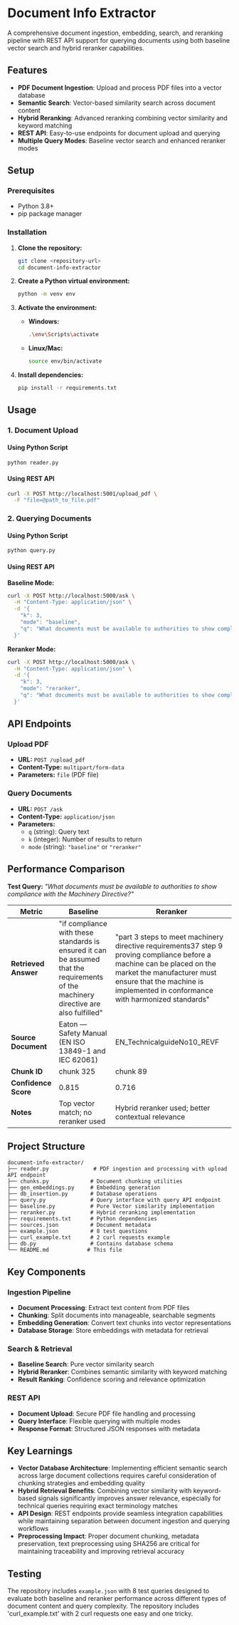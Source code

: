 # Document Info Extractor

A comprehensive document ingestion, embedding, search, and reranking pipeline with REST API support for querying documents using both baseline vector search and hybrid reranker capabilities.

## Features

- **PDF Document Ingestion**: Upload and process PDF files into a vector database
- **Semantic Search**: Vector-based similarity search across document content
- **Hybrid Reranking**: Advanced reranking combining vector similarity and keyword matching
- **REST API**: Easy-to-use endpoints for document upload and querying
- **Multiple Query Modes**: Baseline vector search and enhanced reranker modes

## Setup

### Prerequisites

- Python 3.8+
- pip package manager

### Installation

1. **Clone the repository:**
   ```bash
   git clone <repository-url>
   cd document-info-extractor
   ```

2. **Create a Python virtual environment:**
   ```bash
   python -m venv env
   ```

3. **Activate the environment:**
   - **Windows:** 
     ```bash
     .\env\Scripts\activate
     ```
   - **Linux/Mac:** 
     ```bash
     source env/bin/activate
     ```

4. **Install dependencies:**
   ```bash
   pip install -r requirements.txt
   ```

## Usage

### 1. Document Upload

#### Using Python Script
```bash
python reader.py
```

#### Using REST API
```bash
curl -X POST http://localhost:5001/upload_pdf \
  -F "file=@path_to_file.pdf"
```

### 2. Querying Documents

#### Using Python Script
```bash
python query.py
```

#### Using REST API

**Baseline Mode:**
```bash
curl -X POST http://localhost:5000/ask \
  -H "Content-Type: application/json" \
  -d '{
    "k": 3,
    "mode": "baseline",
    "q": "What documents must be available to authorities to show compliance with the Machinery Directive?"
  }'
```

**Reranker Mode:**
```bash
curl -X POST http://localhost:5000/ask \
  -H "Content-Type: application/json" \
  -d '{
    "k": 3,
    "mode": "reranker",
    "q": "What documents must be available to authorities to show compliance with the Machinery Directive?"
  }'
```

## API Endpoints

### Upload PDF
- **URL:** `POST /upload_pdf`
- **Content-Type:** `multipart/form-data`
- **Parameters:** `file` (PDF file)

### Query Documents
- **URL:** `POST /ask`
- **Content-Type:** `application/json`
- **Parameters:**
  - `q` (string): Query text
  - `k` (integer): Number of results to return
  - `mode` (string): `"baseline"` or `"reranker"`

## Performance Comparison

**Test Query:** *"What documents must be available to authorities to show compliance with the Machinery Directive?"*

| Metric | Baseline | Reranker |
|--------|----------|----------|
| **Retrieved Answer** | "if compliance with these standards is ensured it can be assumed that the requirements of the machinery directive are also fulfilled" | "part 3 steps to meet machinery directive requirements37 step 9 proving compliance before a machine can be placed on the market the manufacturer must ensure that the machine is implemented in conformance with harmonized standards" |
| **Source Document** | Eaton — Safety Manual (EN ISO 13849-1 and IEC 62061) | EN_TechnicalguideNo10_REVF |
| **Chunk ID** | chunk 325 | chunk 89 |
| **Confidence Score** | 0.815 | 0.716 |
| **Notes** | Top vector match; no reranker used | Hybrid reranker used; better contextual relevance |

## Project Structure

```
document-info-extractor/
├── reader.py              # PDF ingestion and processing with upload API endpoint
├── chunks.py             # Document chunking utilities
├── gen_embeddings.py     # Embedding generation
├── db_insertion.py       # Database operations
├── query.py              # Query interface with query API endpoint
├── baseline.py           # Pure Vector similarity implementation
├── reranker.py           # Hybrid reranking implementation
├── requirements.txt      # Python dependencies
├── sources.json          # Document metadata
├── example.json          # 8 test questions
├── curl_example.txt      # 2 curl requests example
├── db.py                 # Contains database schema
└── README.md            # This file
```

## Key Components

### Ingestion Pipeline
- **Document Processing**: Extract text content from PDF files
- **Chunking**: Split documents into manageable, searchable segments
- **Embedding Generation**: Convert text chunks into vector representations
- **Database Storage**: Store embeddings with metadata for retrieval

### Search & Retrieval
- **Baseline Search**: Pure vector similarity search
- **Hybrid Reranker**: Combines semantic similarity with keyword matching
- **Result Ranking**: Confidence scoring and relevance optimization

### REST API
- **Document Upload**: Secure PDF file handling and processing
- **Query Interface**: Flexible querying with multiple modes
- **Response Format**: Structured JSON responses with metadata

## Key Learnings

- **Vector Database Architecture**: Implementing efficient semantic search across large document collections requires careful consideration of chunking strategies and embedding quality
- **Hybrid Retrieval Benefits**: Combining vector similarity with keyword-based signals significantly improves answer relevance, especially for technical queries requiring exact terminology matches
- **API Design**: REST endpoints provide seamless integration capabilities while maintaining separation between document ingestion and querying workflows
- **Preprocessing Impact**: Proper document chunking, metadata preservation, text preprocessing using SHA256 are critical for maintaining traceability and improving retrieval accuracy

## Testing

The repository includes `example.json` with 8 test queries designed to evaluate both baseline and reranker performance across different types of document content and query complexity.
The repository includes 'curl_example.txt' with 2 curl requests one easy and one tricky.
